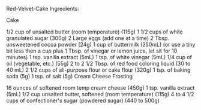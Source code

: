 Red-Velvet-Cake
Ingredients:

Cake

1/2 cup of unsalted butter (room temperature) (115g) 1 1/2 cups of white granulated sugar (300g) 2 Large eggs (add one at a time) 2 Tbsp. unsweetened cocoa powder (24g) 1 cup of buttermilk (250mL) (or use a tiny bit less then a cup plus 1 Tbsp. of vinegar or lemon juice, let sit for 10 minutes) 1 tsp. vanilla extract (5mL) 1 tsp. of white vinegar (5mL) 1/4 cup of oil (vegetable, etc.) (55g) 2 to 2 1/2 Tbsp. of red food coloring liquid (30 to 40 mL) 2 1/2 cups of all-purpose flour or cake flour (320g) 1 tsp. of baking soda (5g) 1 tsp. of salt (5g) Cream Cheese Frosting

16 ounces of softened room temp cream cheese (450g) 1 tsp. vanilla extract (5mL) 1/2 cup unsalted butter, softened (room temperature) (115g) 4 to 4 1/2 cups of confectioner's sugar (powdered sugar) (440 to 500g)
